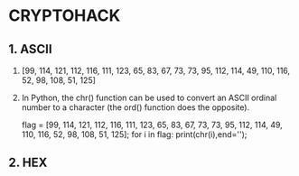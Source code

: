 # CRYPTOHACK

## 1. ASCII

1. [99, 114, 121, 112, 116, 111, 123, 65, 83, 67, 73, 73, 95, 112, 114, 49, 110, 116, 52, 98, 108, 51, 125]
 
2. In Python, the chr() function can be used to convert an ASCII ordinal number to a character (the ord() function does the opposite).
 
      flag = [99, 114, 121, 112, 116, 111, 123, 65, 83, 67, 73, 73, 95, 112, 114, 49, 110, 116, 52, 98, 108, 51, 125];
      for i in flag:
      print(chr(i),end='');


## 2. HEX

